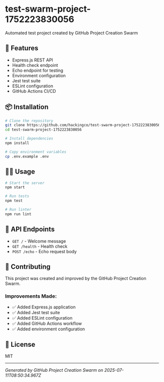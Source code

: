 # test-swarm-project-1752223830056

Automated test project created by GitHub Project Creation Swarm

## 🚀 Features

- Express.js REST API
- Health check endpoint
- Echo endpoint for testing
- Environment configuration
- Jest test suite
- ESLint configuration
- GitHub Actions CI/CD

## 📦 Installation

```bash
# Clone the repository
git clone https://github.com/hackingco/test-swarm-project-1752223830056.git
cd test-swarm-project-1752223830056

# Install dependencies
npm install

# Copy environment variables
cp .env.example .env
```

## 🏃‍♂️ Usage

```bash
# Start the server
npm start

# Run tests
npm test

# Run linter
npm run lint
```

## 🔗 API Endpoints

- `GET /` - Welcome message
- `GET /health` - Health check
- `POST /echo` - Echo request body

## 🤝 Contributing

This project was created and improved by the GitHub Project Creation Swarm.

### Improvements Made:
- ✅ Added Express.js application
- ✅ Added Jest test suite
- ✅ Added ESLint configuration
- ✅ Added GitHub Actions workflow
- ✅ Added environment configuration

## 📄 License

MIT

---
*Generated by GitHub Project Creation Swarm on 2025-07-11T08:50:34.967Z*
